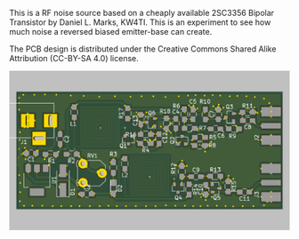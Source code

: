 This is a RF noise source based on a cheaply available 2SC3356 Bipolar Transistor by Daniel L. Marks, KW4TI.  This is an experiment to see how much noise a reversed biased emitter-base can create.

The PCB design is distributed under the Creative Commons Shared Alike Attribution (CC-BY-SA 4.0) license.

![x](RFNoiseSource.png)
